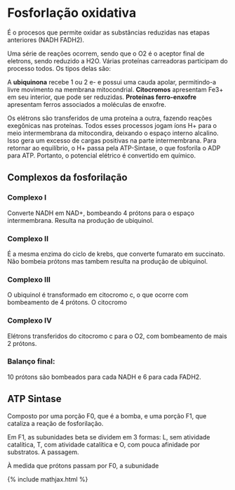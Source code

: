 # Fosforlação oxidativa

É o procesos que permite oxidar as substâncias reduzidas nas etapas anteriores (NADH FADH2).

Uma série de reações ocorrem, sendo que o O2 é o aceptor final de eletrons, sendo reduzido a H2O. Várias proteínas carreadoras participam do processo todos. Os tipos delas são:

A **ubiquinona** recebe 1 ou 2 e- e possui uma cauda apolar, permitindo-a livre movimento na membrana mitocondrial. **Citocromos** apresentam Fe3+ em seu interior, que pode ser reduzidas. **Proteínas ferro-enxofre** apresentam ferros associados a moléculas de enxofre.

Os elétrons são transferidos de uma proteína a outra, fazendo reações exegônicas nas proteínas. Todos esses processos jogam íons H+ para o meio intermembrana da mitocondira, deixando o espaço interno alcalino. Isso gera um excesso de cargas positivas na parte intermembrana. Para retornar ao equilíbrio, o H+ passa pela ATP-Sintase, o que fosforila o ADP para ATP. Portanto, o potencial elétrico é convertido em químico.

## Complexos da fosforilação

### Complexo I

Converte NADH em NAD+, bombeando 4 prótons para o espaço intermembrana. Resulta na produção de ubiquinol.

### Complexo II

É a mesma enzima do ciclo de krebs, que converte fumarato em succinato. Não bombeia prótons mas tambem resulta na produção de ubiquinol. 

### Complexo III

O ubiquinol é transformado em citocromo c, o que ocorre com bombeamento de 4 prótons. O citocromo

### Complexo IV

Elétrons transferidos do citocromo c para o O2, com bombeamento de mais 2 prótons.

### Balanço final:

10 prótons são bombeados para cada NADH e 6 para cada FADH2. 

## ATP Sintase

Composto por uma porção F0, que é a bomba, e uma porção F1, que cataliza a reação de fosforilação.

Em F1, as subunidades beta se dividem em 3 formas: L, sem atividade catalítica, T, com atividade catalítica e O, com pouca afinidade por substratos. A passagem. 

À medida que prótons passam por F0, a subunidade 

{% include mathjax.html %}